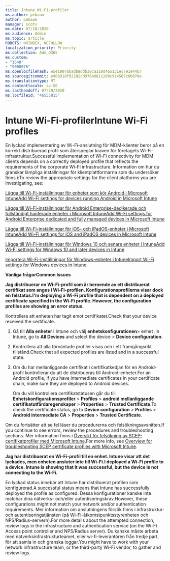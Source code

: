 ```yaml
---
title: Intune Wi-Fi-profiler
ms.author: pebaum
author: pebaum
manager: scotv
ms.date: 07/28/2020
ms.audience: Admin
ms.topic: article
ROBOTS: NOINDEX, NOFOLLOW
localization_priority: Priority
ms.collection: Adm_O365
ms.custom:
- "1548"
- "9000076"
ms.openlocfilehash: e5e1007abadb8ddb30ca110d465131ec791e44b7
ms.sourcegitcommit: e90b918f02102cd9764881c2d8c914567c6b070e
ms.translationtype: MT
ms.contentlocale: sv-SE
ms.lasthandoff: 07/29/2020
ms.locfileid: "46555815"
---
```

# <a name="intune-wi-fi-profiles"></a><span data-ttu-id="10641-102">Intune Wi-Fi-profiler</span><span class="sxs-lookup"><span data-stu-id="10641-102">Intune Wi-Fi profiles</span></span>

<span data-ttu-id="10641-103">En lyckad implementering av Wi-Fi-anslutning för MDM-klienter beror på en korrekt distribuerad profil som återspeglar kraven för företagets Wi-Fi-infrastruktur.</span><span class="sxs-lookup"><span data-stu-id="10641-103">Successful implementation of Wi-Fi connectivity for MDM clients depends on a correctly deployed profile that reflects the requirements of the corporate Wi-Fi infrastructure.</span></span> <span data-ttu-id="10641-104">Information om hur du granskar lämpliga inställningar för klientplattformarna som du undersöker finns i:</span><span class="sxs-lookup"><span data-stu-id="10641-104">To review the appropriate settings for the client platforms you are investigating, see:</span></span> 

[<span data-ttu-id="10641-105">Lägga till Wi-Fi-inställningar för enheter som kör Android i Microsoft Intune</span><span class="sxs-lookup"><span data-stu-id="10641-105">Add Wi-Fi settings for devices running Android in Microsoft Intune</span></span>](https://docs.microsoft.com/intune/wi-fi-settings-android)

[<span data-ttu-id="10641-106">Lägga till Wi-Fi-inställningar för Android Enterprise-dedikerade och fullständigt hanterade enheter i Microsoft Intune</span><span class="sxs-lookup"><span data-stu-id="10641-106">Add Wi-Fi settings for Android Enterprise dedicated and fully managed devices in Microsoft Intune</span></span>](https://docs.microsoft.com/intune/wi-fi-settings-android-enterprise)

[<span data-ttu-id="10641-107">Lägga till Wi-Fi-inställningar för iOS- och iPadOS-enheter i Microsoft Intune</span><span class="sxs-lookup"><span data-stu-id="10641-107">Add Wi-Fi settings for iOS and iPadOS devices in Microsoft Intune</span></span>](https://docs.microsoft.com/intune/wi-fi-settings-ios)

[<span data-ttu-id="10641-108">Lägga till Wi-Fi-inställningar för Windows 10 och senare enheter i Intune</span><span class="sxs-lookup"><span data-stu-id="10641-108">Add Wi-Fi settings for Windows 10 and later devices in Intune</span></span>](https://docs.microsoft.com/intune/wi-fi-settings-windows)

[<span data-ttu-id="10641-109">Importera Wi-Fi-inställningar för Windows-enheter i Intune</span><span class="sxs-lookup"><span data-stu-id="10641-109">Import Wi-Fi settings for Windows devices in Intune</span></span>](https://docs.microsoft.com/intune/wi-fi-settings-import-windows-8-1)

<span data-ttu-id="10641-110">**Vanliga frågor**</span><span class="sxs-lookup"><span data-stu-id="10641-110">**Common Issues**</span></span>

<span data-ttu-id="10641-111">**Jag distribuerar en Wi-Fi-profil som är beroende av ett distribuerat certifikat som anges i Wi-Fi-profilen. Konfigurationsprofilerna visar dock en felstatus.**</span><span class="sxs-lookup"><span data-stu-id="10641-111">**I'm deploying a Wi-Fi profile that is dependent on a deployed certificate specified in the Wi-Fi profile. However, the configuration profiles are showing an error status.**</span></span>

<span data-ttu-id="10641-112">Kontrollera att enheten har tagit emot certifikatet.</span><span class="sxs-lookup"><span data-stu-id="10641-112">Check that your device received the certificate.</span></span>

1. <span data-ttu-id="10641-113">Gå till **Alla enheter** i Intune och välj **enhetskonfigurationen**> enhet .</span><span class="sxs-lookup"><span data-stu-id="10641-113">In Intune, go to **All Devices** and select the device > **Device configuration**.</span></span>

2. <span data-ttu-id="10641-114">Kontrollera att alla förväntade profiler visas och i ett framgångsrikt tillstånd.</span><span class="sxs-lookup"><span data-stu-id="10641-114">Check that all expected profiles are listed and in a successful state.</span></span>

3. <span data-ttu-id="10641-115">Om du har mellanliggande certifikat i certifikatkedjan för en Android-profil kontrollerar du att de distribueras till Android-enheter.</span><span class="sxs-lookup"><span data-stu-id="10641-115">For an Android profile, if you have intermediate certificates in your certificate chain, make sure they are deployed to Android devices.</span></span>

    <span data-ttu-id="10641-116">Om du vill kontrollera certifikatstatusen går du till **Enhetskonfigurationsprofiler**  >  **Profiles**  >  **android mellanliggande certifikatutfärdaregenskaper**  >  **Properties**  >  **Trusted Certificate**.</span><span class="sxs-lookup"><span data-stu-id="10641-116">To check the certificate status, go to **Device configuration** > **Profiles** > **Android intermediate CA** > **Properties** > **Trusted Certificate**.</span></span>

<span data-ttu-id="10641-117">Om du fortsätter att se fel läser du procedurerna och felsökningsavsnitten.</span><span class="sxs-lookup"><span data-stu-id="10641-117">If you continue to see errors, review the procedures and troubleshooting sections.</span></span> <span data-ttu-id="10641-118">Mer information finns i [Översikt för felsökning av SCEP-certifikatprofiler med Microsoft Intune](https://support.microsoft.com/help/4457481/troubleshooting-scep-certificate-profile-deployment-in-intune).</span><span class="sxs-lookup"><span data-stu-id="10641-118">For more info, see [Overview for troubleshooting SCEP certificate profiles with Microsoft Intune](https://support.microsoft.com/help/4457481/troubleshooting-scep-certificate-profile-deployment-in-intune).</span></span>

<span data-ttu-id="10641-119">**Jag har distribuerat en Wi-Fi-profil till en enhet. Intune visar att det lyckades, men enheten ansluter inte till Wi-Fi.**</span><span class="sxs-lookup"><span data-stu-id="10641-119">**I deployed a Wi-Fi profile to a device. Intune is showing that it was successful, but the device is not connecting to the Wi-Fi.**</span></span>

<span data-ttu-id="10641-120">En lyckad status innebär att Intune har distribuerat profilen som konfigurerad.</span><span class="sxs-lookup"><span data-stu-id="10641-120">A successful status means that Intune has successfully deployed the profile as configured.</span></span> <span data-ttu-id="10641-121">Dessa konfigurationer kanske inte matchar dina nätverks- och/eller autentiseringskrav.</span><span class="sxs-lookup"><span data-stu-id="10641-121">However, these configurations might not match your network and/or authentication requirements.</span></span> <span data-ttu-id="10641-122">Mer information om anslutningens försök finns i infrastruktur- och autentiseringstjänsten (på Wi-Fi-åtkomstpunktsstyrenheten och NPS/Radius-servern).</span><span class="sxs-lookup"><span data-stu-id="10641-122">For more details about the attempted connection, review logs in the infrastructure and authentication service (on the Wi-Fi Access point controller and NPS/Radius server).</span></span> <span data-ttu-id="10641-123">Du kanske måste arbeta med nätverksinfrastrukturteamet, eller wi-fi-leverantören från tredje part, för att samla in och granska loggar.</span><span class="sxs-lookup"><span data-stu-id="10641-123">You might have to work with your network infrastructure team, or the third-party Wi-Fi vendor, to gather and review logs.</span></span>